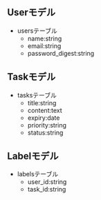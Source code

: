 ## Userモデル
- usersテーブル
  - name:string
  - email:string
  - password_digest:string

## Taskモデル
- tasksテーブル
  - title:string
  - content:text
  - expiry:date
  - priority:string
  - status:string

## Labelモデル
- labelsテーブル
  - user_id:string
  - task_id:string